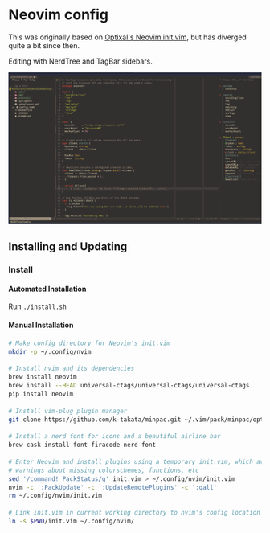 # Neovim config

This was originally based on [Optixal's Neovim init.vim](https://github.com/Optixal/neovim-init.vim/), but has diverged quite
a bit since then.

Editing with NerdTree and TagBar sidebars.

![Multi-Window Example](screenshots/screenshot1.png)

## Installing and Updating

### Install

#### Automated Installation

Run `./install.sh`

#### Manual Installation

```sh
# Make config directory for Neovim's init.vim
mkdir -p ~/.config/nvim

# Install nvim and its dependencies
brew install neovim
brew install --HEAD universal-ctags/universal-ctags/universal-ctags
pip install neovim

# Install vim-plug plugin manager
git clone https://github.com/k-takata/minpac.git ~/.vim/pack/minpac/opt/minpac

# Install a nerd font for icons and a beautiful airline bar
brew cask install font-firacode-nerd-font

# Enter Neovim and install plugins using a temporary init.vim, which avoids
# warnings about missing colorschemes, functions, etc
sed '/command! PackStatus/q' init.vim > ~/.config/nvim/init.vim
nvim -c ':PackUpdate' -c ':UpdateRemotePlugins' -c ':qall'
rm ~/.config/nvim/init.vim

# Link init.vim in current working directory to nvim's config location ...
ln -s $PWD/init.vim ~/.config/nvim/
```
